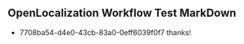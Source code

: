## OpenLocalization Workflow Test MarkDown
* 7708ba54-d4e0-43cb-83a0-0eff6039f0f7 thanks!

<!--HONumber=Sep16_HO1-->


